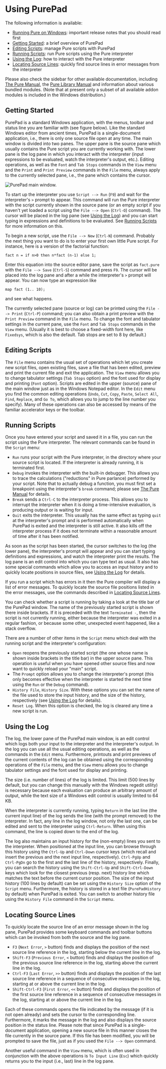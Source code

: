 <a name="doc-purepad"></a>

Using PurePad
=============

The following information is available:

-   [Running Pure on Windows](#running-pure-on-windows): important release
    notes that you should read first
-   [Getting Started](#getting-started): a brief overview of PurePad
-   [Editing Scripts](#editing-scripts): manage Pure scripts with PurePad
-   [Running Scripts](#running-scripts): run Pure scripts using the Pure
    interpreter
-   [Using the Log](#using-the-log): how to interact with the Pure interpreter
-   [Locating Source Lines](#locating-source-lines): quickly find source lines
    in error messages from the interpreter

Please also check the sidebar for other available documentation, including
[The Pure Manual](#the-pure-manual), the [Pure Library
Manual](#pure-library-manual) and information about various bundled modules.
(Note that at present only a subset of all available addon modules is included
in the Windows distribution.)

Getting Started
---------------

PurePad is a standard Windows application, with the menus, toolbar and status
line you are familiar with (see figure below). Like the standard Windows
editor from ancient times, PurePad is a single-document application, i.e.,
there is only one source file open at any time. The main window is divided
into two panes. The upper pane is the source pane which usually contains the
Pure script you are currently working with. The lower pane is the log pane in
which you interact with the interpreter (input expressions to be evaluated,
watch the interpreter's output, etc.). Editing operations, as well as the
`Font` and `Tab Stops` commands in the `View` menu and the `Print` and
`Print Preview` commands in the `File` menu, always apply to the currently
selected pane, i.e., the pane which contains the cursor.

![PurePad main window.](purepad.png)

To start up the interpreter you use `Script --> Run` (`F9`) and wait for the
interpreter's `>` prompt to appear. This command will run the Pure interpreter
with the script currently shown in the source pane (or an empty script if you
haven't yet loaded a script using the `File --> Open` (`Ctrl-O`) command). The
cursor will be placed in the log pane (see [Using the Log](#using-the-log))
and you can start typing in expressions and definitions to be evaluated. See
[Running Scripts](#running-scripts) for more information on this.

To begin a new script, use the `File --> New` (`Ctrl-N`) command. Probably the
next thing you want to do is to enter your first own little Pure script. For
instance, here is a version of the factorial function:

    fact n = if n>0 then n*fact (n-1) else 1;

Enter this equation into the source editor pane, save the script as
`fact.pure` with the `File --> Save` (`Ctrl-S`) command and press `F9`. The
cursor will be placed into the log pane and after a while the interpreter's
`>` prompt will appear. You can now type an expression like

    map fact (1.. 10);

and see what happens.

The currently selected pane (source or log) can be printed using the
`File --> Print` (`Ctrl-P`) command; you can also obtain a print preview with
the `Print Preview` command in the `File` menu. To change the font and
tabulator settings in the current pane, use the `Font` and `Tab Stops`
commands in the `View` menu. (Usually it is best to choose a fixed-width font
here, like `Fixedsys`, which is also the default. Tab stops are set to 8 by
default.)

Editing Scripts
---------------

The `File` menu contains the usual set of operations which let you create new
script files, open existing files, save a file that has been edited, preview
and print the current file and exit the application. The `View` menu allows
you to change tabulator settings (`Tab Stops` option) and the font used for
display and printing (`Font` option). Scripts are edited in the upper (source)
pane of the main window just as in the Windows Notepad editor. In the `Edit`
menu you find the common editing operations (`Undo`, `Cut`, `Copy`, `Paste`,
`Select All`, `Find`, `Replace`, and `Go To`, which allows you to jump to the
line number you specify). Many of these operations can also be accessed by
means of the familiar accelerator keys or the toolbar.

Running Scripts
---------------

Once you have entered your script and saved it in a file, you can run the
script using the Pure interpreter. The relevant commands can be found in the
`Script` menu:

-   `Run` runs your script with the Pure interpreter, in the directory where
    your source script is located. If the interpreter is already running, it
    is terminated first.
-   `Debug` invokes the interpreter with the built-in debugger. This allows
    you to trace the calculations ("reductions" in Pure parlance) performed by
    your script. Note that to actually debug a function, you must first set a
    breakpoint using the interpreter's `break` command; please see [The Pure
    Manual](#the-pure-manual) for details.
-   `Break` sends a `Ctrl-C` to the interpreter process. This allows you to
    interrupt the interpreter when it is doing a time-intensive evaluation, is
    producing output or is waiting for input.
-   `Quit` exits the interpreter. This usually has the same effect as typing
    `quit` at the interpreter's prompt and is performed automatically when
    PurePad is exited and the interpreter is still active. It also kills off
    the interpreter process if it does not terminate within a reasonable
    amount of time after it has been notified.

As soon as the script has been started, the cursor switches to the log (the
lower pane), the interpreter's prompt will appear and you can start typing
definitions and expressions, and watch the interpreter print the results. The
log pane is an edit control into which you can type text as usual. It also has
some special commands which allow you to access an input history and to
quickly locate positions in source files, see [Using the Log](#using-the-log)
for details.

If you run a script which has errors in it then the Pure compiler will display
a list of error messages. To quickly locate the source file positions listed
in the error messages, use the commands described in [Locating Source
Lines](#locating-source-lines).

You can check whether a script is running by taking a look at the title bar of
the PurePad window. The name of the previously started script is shown there
inside brackets. If it is preceded with the text `Terminated -`, then the
script is not currently running, either because the interpreter was exited in
a regular fashion, or because some other, unexpected event happened, like a
stack overflow.

There are a number of other items in the `Script` menu which deal with the
running script and the interpreter's configuration:

-   `Open` reopens the previously started script (the one whose name is shown
    inside brackets in the title bar) in the upper source pane. This operation
    is useful when you have opened other source files and now want to quickly
    reload your "main" script.
-   The `Prompt` option allows you to change the interpreter's prompt (this
    only becomes effective when the interpreter is started the next time using
    the `Run` or the `Debug` command).
-   `History File`, `History Size`. With these options you can set the name of
    the file used to store the input history, and the size of the history,
    respectively (see [Using the Log](#using-the-log) for details).
-   `Reset Log`. When this option is checked, the log is cleared any time a
    new script is run.

Using the Log
-------------

The log, the lower pane of the PurePad main window, is an edit control which
logs both your input to the interpreter and the interpreter's output. In the
log you can use all the usual editing operations, as well as the commands in
the `Edit` menu. Furthermore, printouts and print previews of the current
contents of the log can be obtained using the corresponding operations of the
`File` menu, and the `View` menu allows you to change tabulator settings and
the font used for display and printing.

The size (i.e. number of lines) of the log is limited. This limit (500 lines
by default, but you can change this manually with the Windows regedit utility)
is necessary because each evaluation can produce an arbitrary amount of
output, while the text size of a Windows edit control is usually limited to 64
KB.

When the interpreter is currently running, typing `Return` in the last line
(the current input line) of the log sends the line (with the prompt removed)
to the interpreter. In fact, any line in the log window, not only the last
one, can be edited and sent to the interpreter using `Ctrl-Return`. When using
this command, the line is copied down to the end of the log.

The log also maintains an input history for the (non-empty) lines you sent to
the interpreter. When positioned at the input line, you can browse through
this history using the `Ctrl-Up` and `Ctrl-Down` cursor keys (which recall and
insert the previous and the next input line, respectively). `Ctrl-PgUp` and
`Ctrl-PgDn` go to the first and the last line of the history, respectively.
Finally, you can search the history using the `Shift-Ctrl-Up` and
`Shift-Ctrl-Down` keys which look for the closest previous (resp. next)
history line which matches the text before the current cursor position. The
size of the input history (100 lines by default) can be set using the
`History Size` option of the `Script` menu. Furthermore, the history is stored
in a text file (`PurePadHistory` by default) when PurePad is exited. You can
switch to another history file using the `History File` command in the
`Script` menu.

Locating Source Lines
---------------------

To quickly locate the source line of an error message shown in the log pane,
PurePad provides some keyboard commands and toolbar buttons which can be
invoked from both the source and the log pane.

-   `F3` (`Next Error`, `>` button) finds and displays the position of the
    next source line reference in the log, starting below the current line in
    the log.
-   `Shift-F3` (`Previous Error`, `<` button) finds and displays the position
    of the previous source line reference in the log, starting above the
    current line in the log.
-   `Ctrl-F3` (`Last Error`, `>>` button) finds and displays the position of
    the last source line reference in a sequence of consecutive messages in
    the log, starting at or above the current line in the log.
-   `Shift-Ctrl-F3` (`First Error`, `<<` button) finds and displays the
    position of the first source line reference in a sequence of consecutive
    messages in the log, starting at or above the current line in the log.

Each of these commands opens the file indicated by the message (if it is not
open already) and sets the cursor to the corresponding line. Furthermore, it
marks the message in the log and also displays the source position in the
status line. Please note that since PurePad is a single-document application,
opening a new source file in this manner closes the file currently in the
source pane. If this file has been modified, you will be prompted to save the
file, just as if you used the `File --> Open` command.

Another useful command in the `View` menu, which is often used in conjunction
with the above operations is `To Input Line` (`Esc`) which quickly returns you
to the input (i.e., last) line in the log pane.
